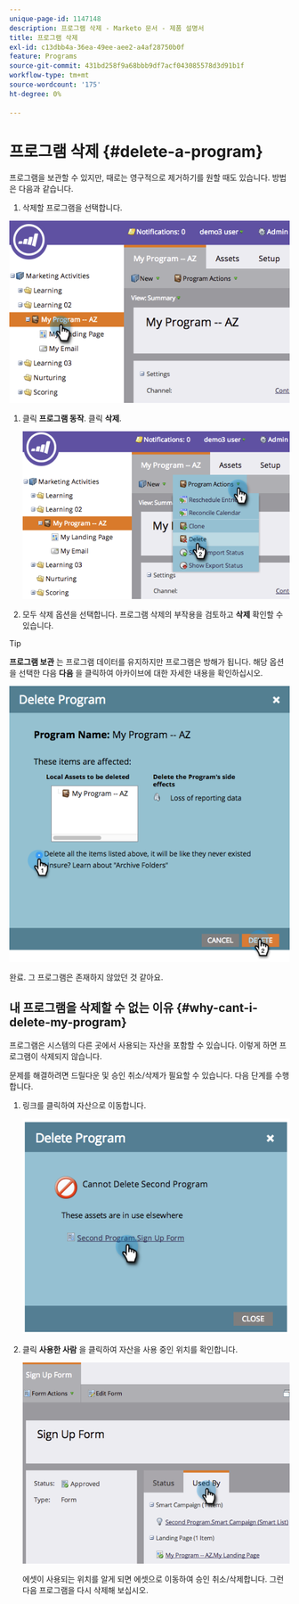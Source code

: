 ```yaml
---
unique-page-id: 1147148
description: 프로그램 삭제 - Marketo 문서 - 제품 설명서
title: 프로그램 삭제
exl-id: c13dbb4a-36ea-49ee-aee2-a4af28750b0f
feature: Programs
source-git-commit: 431bd258f9a68bbb9df7acf043085578d3d91b1f
workflow-type: tm+mt
source-wordcount: '175'
ht-degree: 0%

---
```


# 프로그램 삭제 {#delete-a-program}

프로그램을 보관할 수 있지만, 때로는 영구적으로 제거하기를 원할 때도 있습니다. 방법은 다음과 같습니다.

1. 삭제할 프로그램을 선택합니다.

![](assets/image2014-9-23-15-3a40-3a57.png)

1. 클릭 **프로그램 동작**. 클릭 **삭제**.

   ![](assets/image2014-9-23-15-3a41-3a11.png)

1. 모두 삭제 옵션을 선택합니다. 프로그램 삭제의 부작용을 검토하고 **삭제** 확인할 수 있습니다.

>[!TIP]
>
>**프로그램 보관** 는 프로그램 데이터를 유지하지만 프로그램은 방해가 됩니다. 해당 옵션을 선택한 다음 **다음** 을 클릭하여 아카이브에 대한 자세한 내용을 확인하십시오.

![](assets/2017-05-05-15-04-15.png)

완료. 그 프로그램은 존재하지 않았던 것 같아요.

## 내 프로그램을 삭제할 수 없는 이유 {#why-cant-i-delete-my-program}

프로그램은 시스템의 다른 곳에서 사용되는 자산을 포함할 수 있습니다. 이렇게 하면 프로그램이 삭제되지 않습니다.

문제를 해결하려면 드릴다운 및 승인 취소/삭제가 필요할 수 있습니다. 다음 단계를 수행합니다.

1. 링크를 클릭하여 자산으로 이동합니다.

   ![](assets/image2014-9-23-15-3a42-3a10.png)

1. 클릭 **사용한 사람** 을 클릭하여 자산을 사용 중인 위치를 확인합니다.

   ![](assets/image2014-9-23-15-3a42-3a57.png)

   에셋이 사용되는 위치를 알게 되면 에셋으로 이동하여 승인 취소/삭제합니다. 그런 다음 프로그램을 다시 삭제해 보십시오.
